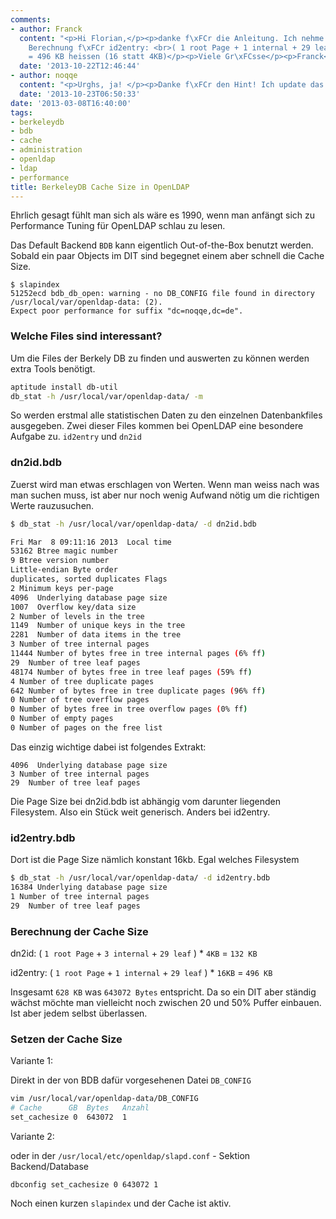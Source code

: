 ```yaml
---
comments:
- author: Franck
  content: "<p>Hi Florian,</p><p>danke f\xFCr die Anleitung. Ich nehme an das die
    Berechnung f\xFCr id2entry: <br>( 1 root Page + 1 internal + 29 leaf ) * 16KB
    = 496 KB heissen (16 statt 4KB)</p><p>Viele Gr\xFCsse</p><p>Franck</p>"
  date: '2013-10-22T12:46:44'
- author: noqqe
  content: "<p>Urghs, ja! </p><p>Danke f\xFCr den Hint! Ich update das :)</p>"
  date: '2013-10-23T06:50:33'
date: '2013-03-08T16:40:00'
tags:
- berkeleydb
- bdb
- cache
- administration
- openldap
- ldap
- performance
title: BerkeleyDB Cache Size in OpenLDAP
---
```


Ehrlich gesagt fühlt man sich als wäre es 1990, wenn man anfängt sich zu
Performance Tuning für OpenLDAP schlau zu lesen.

Das Default Backend `BDB` kann eigentlich Out-of-the-Box benutzt werden. Sobald
ein paar Objects im DIT sind begegnet einem aber schnell die Cache Size.

```
$ slapindex
51252ecd bdb_db_open: warning - no DB_CONFIG file found in directory /usr/local/var/openldap-data: (2).
Expect poor performance for suffix "dc=noqqe,dc=de".
```

### Welche Files sind interessant?

Um die Files der Berkely DB zu finden und auswerten zu können werden extra Tools
benötigt.

``` bash
aptitude install db-util
db_stat -h /usr/local/var/openldap-data/ -m
```

So werden erstmal alle statistischen Daten zu den einzelnen Datenbankfiles
ausgegeben. Zwei dieser Files kommen bei OpenLDAP eine besondere Aufgabe zu.
`id2entry` und `dn2id`

### dn2id.bdb

Zuerst wird man etwas erschlagen von Werten. Wenn man weiss nach was
man suchen muss, ist aber nur noch wenig Aufwand nötig um die richtigen
Werte rauzusuchen.

``` bash
$ db_stat -h /usr/local/var/openldap-data/ -d dn2id.bdb

Fri Mar  8 09:11:16 2013  Local time
53162 Btree magic number
9 Btree version number
Little-endian Byte order
duplicates, sorted duplicates Flags
2 Minimum keys per-page
4096  Underlying database page size
1007  Overflow key/data size
2 Number of levels in the tree
1149  Number of unique keys in the tree
2281  Number of data items in the tree
3 Number of tree internal pages
11444 Number of bytes free in tree internal pages (6% ff)
29  Number of tree leaf pages
48174 Number of bytes free in tree leaf pages (59% ff)
4 Number of tree duplicate pages
642 Number of bytes free in tree duplicate pages (96% ff)
0 Number of tree overflow pages
0 Number of bytes free in tree overflow pages (0% ff)
0 Number of empty pages
0 Number of pages on the free list
```

Das einzig wichtige dabei ist folgendes Extrakt:

```
4096  Underlying database page size
3 Number of tree internal pages
29  Number of tree leaf pages
```

Die Page Size bei dn2id.bdb ist abhängig vom darunter liegenden Filesystem. Also
ein Stück weit generisch. Anders bei id2entry.

### id2entry.bdb

Dort ist die Page Size nämlich konstant 16kb. Egal welches Filesystem

``` bash
$ db_stat -h /usr/local/var/openldap-data/ -d id2entry.bdb
16384 Underlying database page size
1 Number of tree internal pages
29  Number of tree leaf pages
```

### Berechnung der Cache Size

dn2id: ( `1 root Page` + `3 internal` + `29 leaf` ) * `4KB` = `132 KB`

id2entry: ( `1 root Page` + `1 internal` + `29 leaf` ) * `16KB` = `496 KB`

Insgesamt `628 KB` was `643072 Bytes` entspricht. Da so ein DIT aber ständig
wächst möchte man vielleicht noch zwischen 20 und 50% Puffer einbauen. Ist
aber jedem selbst überlassen.

### Setzen der Cache Size

Variante 1:

Direkt in der von BDB dafür vorgesehenen Datei `DB_CONFIG`

``` bash
vim /usr/local/var/openldap-data/DB_CONFIG
# Cache      GB  Bytes   Anzahl
set_cachesize 0  643072  1
```

Variante 2:

oder in der `/usr/local/etc/openldap/slapd.conf` - Sektion Backend/Database

```
dbconfig set_cachesize 0 643072 1
```

Noch einen kurzen `slapindex` und der Cache ist aktiv.
